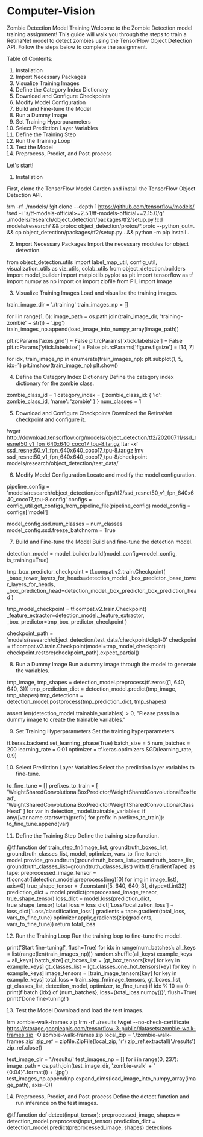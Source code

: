 # Computer-Vision
Zombie Detection Model Training
Welcome to the Zombie Detection model training assignment! This guide will walk you through the steps to train a RetinaNet model to detect zombies using the TensorFlow Object Detection API. Follow the steps below to complete the assignment.

Table of Contents:
1. Installation
2. Import Necessary Packages
3. Visualize Training Images
4. Define the Category Index Dictionary
5. Download and Configure Checkpoints
6. Modify Model Configuration
7. Build and Fine-tune the Model
8. Run a Dummy Image
9. Set Training Hyperparameters
10. Select Prediction Layer Variables
11. Define the Training Step
12. Run the Training Loop
13. Test the Model
14. Preprocess, Predict, and Post-process

Let's start!

1. Installation

First, clone the TensorFlow Model Garden and install the TensorFlow Object Detection API.

!rm -rf ./models/
!git clone --depth 1 https://github.com/tensorflow/models/
!sed -i 's/tf-models-official>=2.5.1/tf-models-official==2.15.0/g' ./models/research/object_detection/packages/tf2/setup.py
!cd models/research/ && protoc object_detection/protos/*.proto --python_out=. && cp object_detection/packages/tf2/setup.py . && python -m pip install .

2. Import Necessary Packages
Import the necessary modules for object detection.

from object_detection.utils import label_map_util, config_util, visualization_utils as viz_utils, colab_utils
from object_detection.builders import model_builder
import matplotlib.pyplot as plt
import tensorflow as tf
import numpy as np
import os
import zipfile
from PIL import Image

3. Visualize Training Images
Load and visualize the training images.

train_image_dir = './training'
train_images_np = []

for i in range(1, 6):
    image_path = os.path.join(train_image_dir, 'training-zombie' + str(i) + '.jpg')
    train_images_np.append(load_image_into_numpy_array(image_path))

plt.rcParams['axes.grid'] = False
plt.rcParams['xtick.labelsize'] = False
plt.rcParams['ytick.labelsize'] = False
plt.rcParams['figure.figsize'] = [14, 7]

for idx, train_image_np in enumerate(train_images_np):
    plt.subplot(1, 5, idx+1)
    plt.imshow(train_image_np)
plt.show()

4. Define the Category Index Dictionary
Define the category index dictionary for the zombie class.

zombie_class_id = 1
category_index = {
    zombie_class_id: {
        'id': zombie_class_id,
        'name': 'zombie'
    }
}
num_classes = 1

5. Download and Configure Checkpoints
Download the RetinaNet checkpoint and configure it.

!wget http://download.tensorflow.org/models/object_detection/tf2/20200711/ssd_resnet50_v1_fpn_640x640_coco17_tpu-8.tar.gz
!tar -xf ssd_resnet50_v1_fpn_640x640_coco17_tpu-8.tar.gz
!mv ssd_resnet50_v1_fpn_640x640_coco17_tpu-8/checkpoint models/research/object_detection/test_data/

6. Modify Model Configuration
Locate and modify the model configuration.


pipeline_config = 'models/research/object_detection/configs/tf2/ssd_resnet50_v1_fpn_640x640_coco17_tpu-8.config'
configs = config_util.get_configs_from_pipeline_file(pipeline_config)
model_config = configs['model']

model_config.ssd.num_classes = num_classes
model_config.ssd.freeze_batchnorm = True

7. Build and Fine-tune the Model
Build and fine-tune the detection model.


detection_model = model_builder.build(model_config=model_config, is_training=True)

tmp_box_predictor_checkpoint = tf.compat.v2.train.Checkpoint(
    _base_tower_layers_for_heads=detection_model._box_predictor._base_tower_layers_for_heads,
    _box_prediction_head=detection_model._box_predictor._box_prediction_head
)

tmp_model_checkpoint = tf.compat.v2.train.Checkpoint(
    _feature_extractor=detection_model._feature_extractor,
    _box_predictor=tmp_box_predictor_checkpoint
)

checkpoint_path = 'models/research/object_detection/test_data/checkpoint/ckpt-0'
checkpoint = tf.compat.v2.train.Checkpoint(model=tmp_model_checkpoint)
checkpoint.restore(checkpoint_path).expect_partial()

8. Run a Dummy Image
Run a dummy image through the model to generate the variables.


tmp_image, tmp_shapes = detection_model.preprocess(tf.zeros((1, 640, 640, 3)))
tmp_prediction_dict = detection_model.predict(tmp_image, tmp_shapes)
tmp_detections = detection_model.postprocess(tmp_prediction_dict, tmp_shapes)

assert len(detection_model.trainable_variables) > 0, "Please pass in a dummy image to create the trainable variables."

9. Set Training Hyperparameters
Set the training hyperparameters.


tf.keras.backend.set_learning_phase(True)
batch_size = 5
num_batches = 200
learning_rate = 0.01
optimizer = tf.keras.optimizers.SGD(learning_rate, 0.9)

10. Select Prediction Layer Variables
Select the prediction layer variables to fine-tune.


to_fine_tune = []
prefixes_to_train = [
    'WeightSharedConvolutionalBoxPredictor/WeightSharedConvolutionalBoxHead',
    'WeightSharedConvolutionalBoxPredictor/WeightSharedConvolutionalClassHead'
]
for var in detection_model.trainable_variables:
    if any([var.name.startswith(prefix) for prefix in prefixes_to_train]):
        to_fine_tune.append(var)

11. Define the Training Step
Define the training step function.


@tf.function
def train_step_fn(image_list, groundtruth_boxes_list, groundtruth_classes_list, model, optimizer, vars_to_fine_tune):
    model.provide_groundtruth(groundtruth_boxes_list=groundtruth_boxes_list, groundtruth_classes_list=groundtruth_classes_list)
    with tf.GradientTape() as tape:
        preprocessed_image_tensor = tf.concat([detection_model.preprocess(img)[0] for img in image_list], axis=0)
        true_shape_tensor = tf.constant([5, 640, 640, 3], dtype=tf.int32)
        prediction_dict = model.predict(preprocessed_image_tensor, true_shape_tensor)
        loss_dict = model.loss(prediction_dict, true_shape_tensor)
        total_loss = loss_dict['Loss/localization_loss'] + loss_dict['Loss/classification_loss']
        gradients = tape.gradient(total_loss, vars_to_fine_tune)
        optimizer.apply_gradients(zip(gradients, vars_to_fine_tune))
    return total_loss

12. Run the Training Loop
Run the training loop to fine-tune the model.


print('Start fine-tuning!', flush=True)
for idx in range(num_batches):
    all_keys = list(range(len(train_images_np)))
    random.shuffle(all_keys)
    example_keys = all_keys[:batch_size]
    gt_boxes_list = [gt_box_tensors[key] for key in example_keys]
    gt_classes_list = [gt_classes_one_hot_tensors[key] for key in example_keys]
    image_tensors = [train_image_tensors[key] for key in example_keys]
    total_loss = train_step_fn(image_tensors, gt_boxes_list, gt_classes_list, detection_model, optimizer, to_fine_tune)
    if idx % 10 == 0:
        print(f'batch {idx} of {num_batches}, loss={total_loss.numpy()}', flush=True)
print('Done fine-tuning!')

13. Test the Model
Download and load the test images.


!rm zombie-walk-frames.zip
!rm -rf ./results
!wget --no-check-certificate https://storage.googleapis.com/tensorflow-3-public/datasets/zombie-walk-frames.zip -O zombie-walk-frames.zip
local_zip = './zombie-walk-frames.zip'
zip_ref = zipfile.ZipFile(local_zip, 'r')
zip_ref.extractall('./results')
zip_ref.close()

test_image_dir = './results/'
test_images_np = []
for i in range(0, 237):
    image_path = os.path.join(test_image_dir, 'zombie-walk' + "{0:04}".format(i) + '.jpg')
    test_images_np.append(np.expand_dims(load_image_into_numpy_array(image_path), axis=0))

14. Preprocess, Predict, and Post-process
Define the detect function and run inference on the test images.


@tf.function
def detect(input_tensor):
    preprocessed_image, shapes = detection_model.preprocess(input_tensor)
    prediction_dict = detection_model.predict(preprocessed_image, shapes)
    detections







